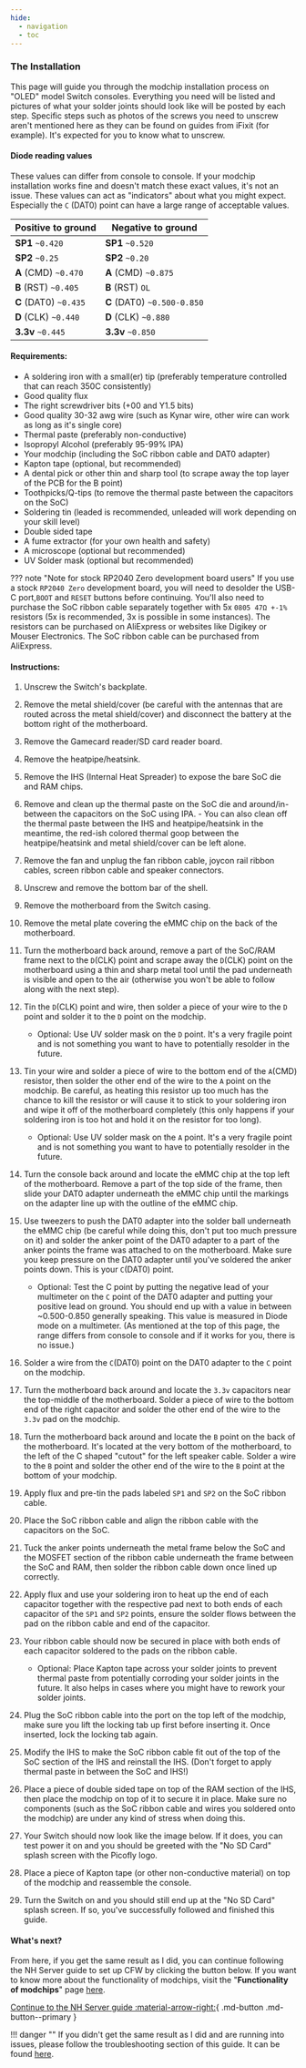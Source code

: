 ```yaml
---
hide:
  - navigation
  - toc
---
```


### **The Installation**

This page will guide you through the modchip installation process on "OLED" model Switch consoles. Everything you need will be listed and pictures of what your solder joints should look like will be posted by each step.
Specific steps such as photos of the screws you need to unscrew aren't mentioned here as they can be found on guides from iFixit (for example). It's expected for you to know what to unscrew.

#### Diode reading values

These values can differ from console to console. If your modchip installation works fine and doesn't match these exact values, it's not an issue. These values can act as "indicators" about what you might expect. Especially the `C` (DAT0) point can have a large range of acceptable values.

| Positive to ground        | Negative to ground           |
| ------------------------- | ---------------------------- |
| **SP1** `~0.420`          | **SP1** `~0.520`             |
| **SP2** `~0.25`           | **SP2** `~0.20`              |
| **A** (CMD) `~0.470`      | **A** (CMD) `~0.875`         |
| **B** (RST) `~0.405`      | **B** (RST) `OL`             |
| **C** (DAT0) `~0.435`     | **C** (DAT0) `~0.500-0.850`  |
| **D** (CLK) `~0.440`      | **D** (CLK) `~0.880`         |
| **3.3v** `~0.445`         | **3.3v** `~0.850`            |

#### Requirements:

- A soldering iron with a small(er) tip (preferably temperature controlled that can reach 350C consistently)
- Good quality flux
- The right screwdriver bits (+00 and Y1.5 bits)
- Good quality 30-32 awg wire (such as Kynar wire, other wire can work as long as it's single core)
- Thermal paste (preferably non-conductive)
- Isopropyl Alcohol (preferably 95-99% IPA)
- Your modchip (including the SoC ribbon cable and DAT0 adapter)
- Kapton tape (optional, but recommended)
- A dental pick or other thin and sharp tool (to scrape away the top layer of the PCB for the B point)
- Toothpicks/Q-tips (to remove the thermal paste between the capacitors on the SoC)
- Soldering tin (leaded is recommended, unleaded will work depending on your skill level)
- Double sided tape
- A fume extractor (for your own health and safety)
- A microscope (optional but recommended)
- UV Solder mask (optional but recommended)

??? note "Note for stock RP2040 Zero development board users"
     If you use a stock `RP2040 Zero` development board, you will need to desolder the USB-C port,`BOOT` and `RESET` buttons before continuing. You'll also need to purchase the SoC ribbon cable separately together with 5x `0805 47Ω +-1%` resistors (5x is recommended, 3x is possible in some instances).
     The resistors can be purchased on AliExpress or websites like Digikey or Mouser Electronics. The SoC ribbon cable can be purchased from AliExpress.

#### Instructions:

1. Unscrew the Switch's backplate.

2. Remove the metal shield/cover (be careful with the antennas that are routed across the metal shield/cover) and disconnect the battery at the bottom right of the motherboard.

3. Remove the Gamecard reader/SD card reader board.

4. Remove the heatpipe/heatsink.

5. Remove the IHS (Internal Heat Spreader) to expose the bare SoC die and RAM chips.

6. Remove and clean up the thermal paste on the SoC die and around/in-between the capacitors on the SoC using IPA.
       - You can also clean off the thermal paste between the IHS and heatpipe/heatsink in the meantime, the red-ish colored thermal goop between the heatpipe/heatsink and metal shield/cover can be left alone.

7. Remove the fan and unplug the fan ribbon cable, joycon rail ribbon cables, screen ribbon cable and speaker connectors.

8. Unscrew and remove the bottom bar of the shell.

9. Remove the motherboard from the Switch casing.

10. Remove the metal plate covering the eMMC chip on the back of the motherboard.

11. Turn the motherboard back around, remove a part of the SoC/RAM frame next to the `D`(CLK) point and scrape away the `D`(CLK) point on the motherboard using a thin and sharp metal tool until the pad underneath is visible and open to the air (otherwise you won't be able to follow along with the next step).

12. Tin the `D`(CLK) point and wire, then solder a piece of your wire to the `D` point and solder it to the `D` point on the modchip.


      - Optional: Use UV solder mask on the `D` point. It's a very fragile point and is not something you want to have to potentially resolder in the future.


13. Tin your wire and solder a piece of wire to the bottom end of the `A`(CMD) resistor, then solder the other end of the wire to the `A` point on the modchip. Be careful, as heating this resistor up too much has the chance to kill the resistor or will cause it to stick to your soldering iron and wipe it off of the motherboard completely (this only happens if your soldering iron is too hot and hold it on the resistor for too long).


      - Optional: Use UV solder mask on the `A` point. It's a very fragile point and is not something you want to have to potentially resolder in the future.


14. Turn the console back around and locate the eMMC chip at the top left of the motherboard. Remove a part of the top side of the frame, then slide your DAT0 adapter underneath the eMMC chip until the markings on the adapter line up with the outline of the eMMC chip.

15. Use tweezers to push the DAT0 adapter into the solder ball underneath the eMMC chip (be careful while doing this, don't put too much pressure on it) and solder the anker point of the DAT0 adapter to a part of the anker points the frame was attached to on the motherboard. Make sure you keep pressure on the DAT0 adapter until you've soldered the anker points down. This is your `C`(DAT0) point.
      - Optional: Test the C point by putting the negative lead of your multimeter on the `C` point of the DAT0 adapter and putting your positive lead on ground. You should end up with a value in between ~0.500-0.850 generally speaking. This value is measured in Diode mode on a multimeter. (As mentioned at the top of this page, the range differs from console to console and if it works for you, there is no issue.)

16. Solder a wire from the `C`(DAT0) point on the DAT0 adapter to the `C` point on the modchip.

17. Turn the motherboard back around and locate the `3.3v` capacitors near the top-middle of the motherboard. Solder a piece of wire to the bottom end of the right capacitor and solder the other end of the wire to the `3.3v` pad on the modchip.

18. Turn the motherboard back around and locate the `B` point on the back of the motherboard. It's located at the very bottom of the motherboard, to the left of the C shaped "cutout" for the left speaker cable.
Solder a wire to the `B` point and solder the other end of the wire to the `B` point at the bottom of your modchip.

19. Apply flux and pre-tin the pads labeled `SP1` and `SP2` on the SoC ribbon cable.

20. Place the SoC ribbon cable and align the ribbon cable with the capacitors on the SoC.

21. Tuck the anker points underneath the metal frame below the SoC and the MOSFET section of the ribbon cable underneath the frame between the SoC and RAM, then solder the ribbon cable down once lined up correctly.

22. Apply flux and use your soldering iron to heat up the end of each capacitor together with the respective pad next to both ends of each capacitor of the `SP1` and `SP2` points, ensure the solder flows between the pad on the ribbon cable and end of the capacitor.

23. Your ribbon cable should now be secured in place with both ends of each capacitor soldered to the pads on the ribbon cable.
       - Optional: Place Kapton tape across your solder joints to prevent thermal paste from potentially corroding your solder joints in the future. It also helps in cases where you might have to rework your solder joints.

24. Plug the SoC ribbon cable into the port on the top left of the modchip, make sure you lift the locking tab up first before inserting it. Once inserted, lock the locking tab again.

25. Modify the IHS to make the SoC ribbon cable fit out of the top of the SoC section of the IHS and reinstall the IHS. (Don't forget to apply thermal paste in between the SoC and IHS!)

26. Place a piece of double sided tape on top of the RAM section of the IHS, then place the modchip on top of it to secure it in place. Make sure no components (such as the SoC ribbon cable and wires you soldered onto the modchip) are under any kind of stress when doing this.

27. Your Switch should now look like the image below. If it does, you can test power it on and you should be greeted with the "No SD Card" splash screen with the Picofly logo.

28. Place a piece of Kapton tape (or other non-conductive material) on top of the modchip and reassemble the console.

29. Turn the Switch on and you should still end up at the "No SD Card" splash screen. If so, you've successfully followed and finished this guide.

#### What's next?

From here, if you get the same result as I did, you can continue following the NH Server guide to set up CFW by clicking the button below. If you want to know more about the functionality of modchips, visit the "**Functionality of modchips**" page [here](../functionality/functionality_of_modchips.md).

[Continue to the NH Server guide :material-arrow-right:](https://nh-server.github.io/switch-guide/){ .md-button .md-button--primary }

!!! danger ""
    If you didn't get the same result as I did and are running into issues, please follow the troubleshooting section of this guide.
    It can be found [here](../troubleshooting/error_codes.md).
